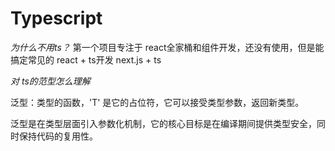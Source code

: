 # Typescript

*为什么不用ts？*
  第一个项目专注于 react全家桶和组件开发，还没有使用，但是能搞定常见的 react + ts开发
  next.js + ts

*对 ts的范型怎么理解*
  
  泛型：类型的函数，'T' 是它的占位符，它可以接受类型参数，返回新类型。
  
  泛型是在类型层面引入参数化机制，它的核心目标是在编译期间提供类型安全，同时保持代码的复用性。

  